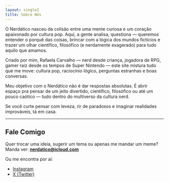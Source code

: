 ```yaml
---
layout: single2
title: Sobre Nós
---
```


O Nerdático nasceu da colisão entre uma mente curiosa e um coração apaixonado por cultura pop. Aqui, a gente analisa, questiona — queremos entender o porquê das coisas, brincar com a lógica dos mundos fictícios e trazer um olhar científico, filosófico (e nerdamente exagerado) para tudo aquilo que amamos.

Criado por mim, Rafaela Carvalho — nerd desde criança, jogadora de RPG, gamer raiz desde os tempos de Super Nintendo — este site mistura tudo que me move: cultura pop, raciocínio lógico, perguntas estranhas e boas conversas.

Meu objetivo com o Nerdático não é dar respostas absolutas. É abrir espaço pra pensar de um jeito divertido, científico, filosófico ou até um pouco caótico — tudo dentro do multiverso da cultura nerd.

Se você curte pensar com leveza, rir de paradoxos e imaginar realidades improváveis, tá em casa.

---

## Fale Comigo

Quer trocar uma ideia, sugerir um tema ou apenas me mandar um meme? Manda ver: **nerdatico@icloud.com**

Ou me encontra por aí:

- [Instagram](https://instagram.com/rafaelarc)
- [X (Twitter)](https://x.com/nerdatico)